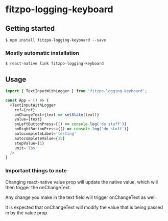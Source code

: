 # fitzpo-logging-keyboard

## Getting started

`$ npm install fitzpo-logging-keyboard --save`

### Mostly automatic installation

`$ react-native link fitzpo-logging-keyboard`

## Usage
```javascript
import { TextInputWithLogger } from 'fitzpo-logging-keyboard';

const App = () => {
  <TextInputWithLogger
    ref={ref}
    onChangeText={text => setState(text)}
    value={text}
    onLeftButtonPress={() => console.log('do stuff')}
    onRightButtonPress={() => console.log('do stuff')}
    autocompleteLabel='testing'
    autocompleteValue={15}
    stepValue={1}
    unit='lbs'
  />
}
```

### Important things to note
Changing react-native value prop will update the native value, which will then trigger the onChangeText.

Any change you make in the text field will trigger onChangeText as well.

It is expected that onChangeText will modify the value that is being passed in by the value prop.
